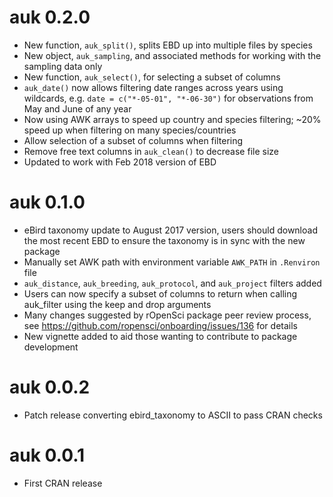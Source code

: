 # auk 0.2.0

- New function, `auk_split()`, splits EBD up into multiple files by species
- New object, `auk_sampling`, and associated methods for working with the sampling data only
- New function, `auk_select()`, for selecting a subset of columns
- `auk_date()` now allows filtering date ranges across years using wildcards, e.g. `date = c("*-05-01", "*-06-30")` for observations from May and June of any year
- Now using AWK arrays to speed up country and species filtering; ~20% speed up when filtering on many species/countries
- Allow selection of a subset of columns when filtering
- Remove free text columns in `auk_clean()` to decrease file size
- Updated to work with Feb 2018 version of EBD

# auk 0.1.0

- eBird taxonomy update to August 2017 version, users should download the most recent EBD to ensure the taxonomy is in sync with the new package
- Manually set AWK path with environment variable `AWK_PATH` in `.Renviron` file 
- `auk_distance`, `auk_breeding`, `auk_protocol`, and `auk_project` filters added
- Users can now specify a subset of columns to return when calling auk_filter using the keep and drop arguments
- Many changes suggested by rOpenSci package peer review process, see https://github.com/ropensci/onboarding/issues/136 for details
- New vignette added to aid those wanting to contribute to package development

# auk 0.0.2

- Patch release converting ebird_taxonomy to ASCII to pass CRAN checks

# auk 0.0.1

- First CRAN release